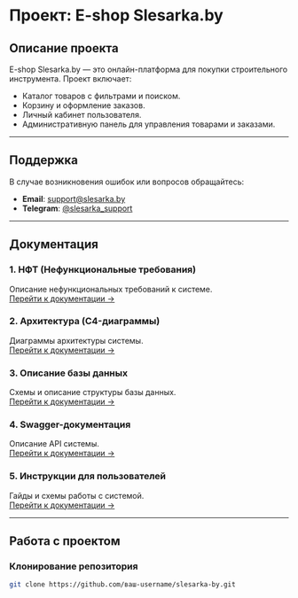 # Проект: E-shop Slesarka.by

## Описание проекта
E-shop Slesarka.by — это онлайн-платформа для покупки строительного инструмента. Проект включает:
- Каталог товаров с фильтрами и поиском.
- Корзину и оформление заказов.
- Личный кабинет пользователя.
- Административную панель для управления товарами и заказами.

---

## Поддержка
В случае возникновения ошибок или вопросов обращайтесь:
- **Email**: support@slesarka.by
- **Telegram**: [@slesarka_support](https://t.me/slesarka_support)

---

## Документация

### 1. НФТ (Нефункциональные требования)
Описание нефункциональных требований к системе.  
[Перейти к документации →](/docs/nft/nft.md)

### 2. Архитектура (C4-диаграммы)
Диаграммы архитектуры системы.  
[Перейти к документации →](/docs/architecture/architecture.md)

### 3. Описание базы данных
Схемы и описание структуры базы данных.  
[Перейти к документации →](/docs/database/README.md)

### 4. Swagger-документация
Описание API системы.  
[Перейти к документации →](/docs/swagger/README.md)

### 5. Инструкции для пользователей
Гайды и схемы работы с системой.  
[Перейти к документации →](/docs/user-guides/README.md)

---

## Работа с проектом

### Клонирование репозитория
```bash
git clone https://github.com/ваш-username/slesarka-by.git
